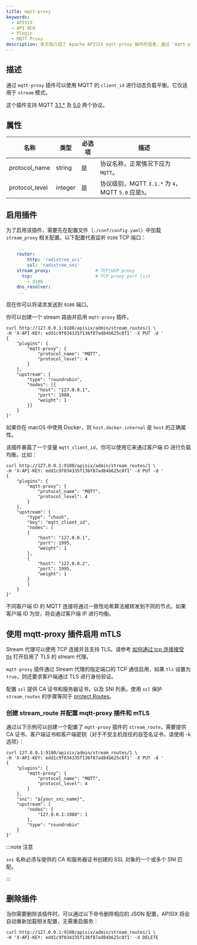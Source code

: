 ```yaml
---
title: mqtt-proxy
keywords:
  - APISIX
  - API 网关
  - Plugin
  - MQTT Proxy
description: 本文档介绍了 Apache APISIX mqtt-proxy 插件的信息，通过 `mqtt-proxy` 插件可以使用 MQTT 的 `client_id` 进行动态负载平衡。
---
```


<!--
#
# Licensed to the Apache Software Foundation (ASF) under one or more
# contributor license agreements.  See the NOTICE file distributed with
# this work for additional information regarding copyright ownership.
# The ASF licenses this file to You under the Apache License, Version 2.0
# (the "License"); you may not use this file except in compliance with
# the License.  You may obtain a copy of the License at
#
#     http://www.apache.org/licenses/LICENSE-2.0
#
# Unless required by applicable law or agreed to in writing, software
# distributed under the License is distributed on an "AS IS" BASIS,
# WITHOUT WARRANTIES OR CONDITIONS OF ANY KIND, either express or implied.
# See the License for the specific language governing permissions and
# limitations under the License.
#
-->

## 描述

通过 `mqtt-proxy` 插件可以使用 MQTT 的 `client_id` 进行动态负载平衡。它仅适用于 `stream` 模式。

这个插件支持 MQTT [3.1.*](http://docs.oasis-open.org/mqtt/mqtt/v3.1.1/os/mqtt-v3.1.1-os.html) 及 [5.0]( https://docs.oasis-open.org/mqtt/mqtt/v5.0/mqtt-v5.0.html ) 两个协议。

## 属性

| 名称           | 类型    | 必选项  | 描述                                                   |
| -------------- | ------- | ----- | ------------------------------------------------------ |
| protocol_name  | string  | 是    | 协议名称，正常情况下应为 `MQTT`。                          |
| protocol_level | integer | 是    | 协议级别，MQTT `3.1.*` 为 `4`，MQTT `5.0` 应是`5`。   |

## 启用插件

为了启用该插件，需要先在配置文件（`./conf/config.yaml`）中加载 `stream_proxy` 相关配置。以下配置代表监听 `9100` TCP 端口：

```yaml title="./conf/config.yaml"
    ...
    router:
        http: 'radixtree_uri'
        ssl: 'radixtree_sni'
    stream_proxy:                 # TCP/UDP proxy
      tcp:                        # TCP proxy port list
        - 9100
    dns_resolver:
    ...
```

现在你可以将请求发送到 `9100` 端口。

你可以创建一个 stream 路由并启用 `mqtt-proxy` 插件。

```shell
curl http://127.0.0.1:9180/apisix/admin/stream_routes/1 \
-H 'X-API-KEY: edd1c9f034335f136f87ad84b625c8f1' -X PUT -d '
{
    "plugins": {
        "mqtt-proxy": {
            "protocol_name": "MQTT",
            "protocol_level": 4
        }
    },
    "upstream": {
        "type": "roundrobin",
        "nodes": [{
            "host": "127.0.0.1",
            "port": 1980,
            "weight": 1
        }]
    }
}'
```

如果你在 macOS 中使用 Docker，则 `host.docker.internal` 是 `host` 的正确属性。

该插件暴露了一个变量 `mqtt_client_id`，你可以使用它来通过客户端 ID 进行负载均衡。比如：

```shell
curl http://127.0.0.1:9180/apisix/admin/stream_routes/1 \
-H 'X-API-KEY: edd1c9f034335f136f87ad84b625c8f1' -X PUT -d '
{
    "plugins": {
        "mqtt-proxy": {
            "protocol_name": "MQTT",
            "protocol_level": 4
        }
    },
    "upstream": {
        "type": "chash",
        "key": "mqtt_client_id",
        "nodes": [
        {
            "host": "127.0.0.1",
            "port": 1995,
            "weight": 1
        },
        {
            "host": "127.0.0.2",
            "port": 1995,
            "weight": 1
        }
        ]
    }
}'
```

不同客户端 ID 的 MQTT 连接将通过一致性哈希算法被转发到不同的节点。如果客户端 ID 为空，将会通过客户端 IP 进行均衡。

## 使用 mqtt-proxy 插件启用 mTLS

Stream 代理可以使用 TCP 连接并且支持 TLS。请参考 [如何通过 tcp 连接接受 tls](../stream-proxy.md/#accept-tls-over-tcp-connection) 打开启用了 TLS 的 stream 代理。

`mqtt-proxy` 插件通过 Stream 代理的指定端口的 TCP 通信启用，如果 `tls` 设置为 `true`，则还要求客户端通过 TLS 进行身份验证。

配置 `ssl` 提供 CA 证书和服务器证书，以及 SNI 列表。使用 `ssl` 保护 `stream_routes` 的步骤等同于 [protect Routes](../mtls.md/#protect-route)。

### 创建 stream_route 并配置 mqtt-proxy 插件和 mTLS

通过以下示例可以创建一个配置了 `mqtt-proxy` 插件的 `stream_route`，需要提供 CA 证书、客户端证书和客户端密钥（对于不受主机信任的自签名证书，请使用 -k 选项）：

```shell
curl 127.0.0.1:9180/apisix/admin/stream_routes/1 \
-H 'X-API-KEY: edd1c9f034335f136f87ad84b625c8f1' -X PUT -d '
{
    "plugins": {
        "mqtt-proxy": {
            "protocol_name": "MQTT",
            "protocol_level": 4
        }
    },
    "sni": "${your_sni_name}",
    "upstream": {
        "nodes": {
            "127.0.0.1:1980": 1
        },
        "type": "roundrobin"
    }
}'
```

:::note 注意

`sni` 名称必须与提供的 CA 和服务器证书创建的 SSL 对象的一个​​或多个 SNI 匹配。

:::

## 删除插件

当你需要删除该插件时，可以通过以下命令删除相应的 JSON 配置，APISIX 将会自动重新加载相关配置，无需重启服务：

```shell
curl http://127.0.0.1:9180/apisix/admin/stream_routes/1 \
-H 'X-API-KEY: edd1c9f034335f136f87ad84b625c8f1' -X DELETE
```
